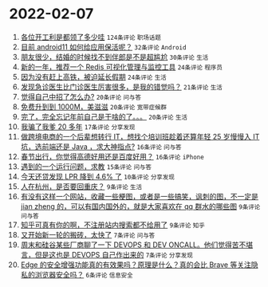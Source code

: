 # 2022-02-07

1. [各位开工利是都领了多少哇](https://www.v2ex.com/t/832169) `124条评论` `职场话题`
1. [目前 android11 如何给应用保活呢？](https://www.v2ex.com/t/832165) `32条评论` `Android`
1. [朋友很少，结婚的时候找不到伴郎是不是超尴尬](https://www.v2ex.com/t/832171) `30条评论` `生活`
1. [新的一年，推荐一个 Redis 可视化管理与监控工具](https://www.v2ex.com/t/832152) `24条评论` `程序员`
1. [因为没有赶上高铁，被迫延长假期](https://www.v2ex.com/t/832150) `24条评论` `生活`
1. [发现急诊医生比门诊医生厉害很多，是我的错觉吗？](https://www.v2ex.com/t/832179) `21条评论` `生活`
1. [觉得自己中招了怎么办?](https://www.v2ex.com/t/832174) `20条评论` `问与答`
1. [免费升到到 1000M，美滋滋](https://www.v2ex.com/t/832168) `20条评论` `宽带症候群`
1. [完了，完全忘记年前自己是干啥的了。。。](https://www.v2ex.com/t/832163) `20条评论` `生活`
1. [我骗了我爹 20 多年](https://www.v2ex.com/t/832175) `17条评论` `分享发现`
1. [做跨境电商的一个后辈想转行 IT，想找个培训班趁着还算年轻 25 岁慢慢入 IT 坑，选前端还是 Java ，求大神指点?](https://www.v2ex.com/t/832195) `16条评论` `问与答`
1. [春节出行，你觉得高德好用还是百度好用？](https://www.v2ex.com/t/832188) `16条评论` `iPhone`
1. [遇到的一个运行问题，求教](https://www.v2ex.com/t/832160) `15条评论` `问与答`
1. [今天还贷发现 LPR 降到 4.6% 了](https://www.v2ex.com/t/832155) `10条评论` `分享发现`
1. [人在杭州，是否要回重庆？](https://www.v2ex.com/t/832208) `9条评论` `生活`
1. [有没有这样一个网站，收藏一些梗图，或者是一些搞笑，讽刺的图，不一定是 jian zheng 的，可以有国内国外的，就是大家喜欢在 qq 群水的哪些图](https://www.v2ex.com/t/832193) `9条评论` `问与答`
1. [知乎可真有你的啊，不注册站内搜索都不给用了](https://www.v2ex.com/t/832146) `9条评论` `知乎`
1. [又开始新一轮的搬砖，太快了](https://www.v2ex.com/t/832153) `7条评论` `问与答`
1. [周末和硅谷某些厂商聊了一下 DEVOPS 和 DEV ONCALL。他们觉得苦不堪言，但是这也是 DEVOPS 自己作出来的](https://www.v2ex.com/t/832147) `7条评论` `分享发现`
1. [Edge 的安全增强功能真的有效果吗？原理是什么？真的会比 Brave 等关注隐私的浏览器安全吗？](https://www.v2ex.com/t/832206) `6条评论` `信息安全`

